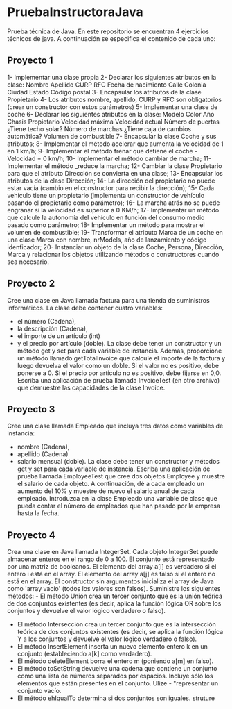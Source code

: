 # PruebaInstructoraJava
Prueba técnica de Java.
En este repositorio se encuentran 4 ejercicios técnicos de java.
A continuación se especifica el contenido de cada uno:

## Proyecto 1 
1- Implementar una clase propia 
2- Declarar los siguientes atributos en la clase:
Nombre 
Apellido 
CURP
RFC
Fecha de nacimiento 
Calle 
Colonia 
Ciudad 
Estado 
Código postal 
3- Encapsular los atributos de la clase Propietario 
4- Los atributos nombre, apellido, CURP y RFC son obligatorios (crear un constructor con estos parámetros) 
5- Implementar una clase de coche 
6- Declarar los siguientes atributos en la clase: 
Modelo 
Color 
Año  
Chasis 
Propietario 
Velocidad máxima 
Velocidad actual 
Número de puertas 
¿Tiene techo solar? 
Número de marchas 
¿Tiene caja de cambios automática? 
Volumen de combustible 
7- Encapsular la clase Coche y sus atributos; 
8- Implementar el método acelerar que aumenta la velocidad de 1 en 1 km/h; 
9- Implementar el método frenar que detiene el coche - Velocidad = 0 km/h; 
10- Implementar el método cambiar de marcha; 
11- Implementar el método _reduce la marcha; 
12- Cambiar la clase Propietario para que el atributo Dirección se convierta en una clase; 
13- Encapsular los atributos de la clase Dirección;
14- La dirección del propietario no puede estar vacía (cambio en el constructor para recibir la dirección); 
15- Cada vehículo tiene un propietario (implementa un constructor de vehículo pasando el propietario como parámetro); 
16- La marcha atrás no se puede engranar si la velocidad es superior a 0 KM/h; 17- Implementar un método que calcule la autonomía del vehículo en función del consumo medio pasado como parámetro; 
18- Implementar un método para mostrar el volumen de combustible; 
19- Transformar el atributo Marca de un coche en una clase Marca con nombre, nrModels, año de lanzamiento y código idenficador; 
20- Instanciar un objeto de la clase Coche, Persona, Dirección, Marca y relacionar los objetos utilizando métodos o constructores cuando sea necesario. 

## Proyecto 2 
Cree una clase en Java llamada factura para una tienda de suministros informáticos. La clase debe contener cuatro variables: 
- el número (Cadena), 
- la descripción (Cadena), 
- el importe de un artículo (int) 
- y el precio por artículo (doble). 
La clase debe tener un constructor y un método get y set para cada variable de instancia. Además, proporcione un método llamado getTotalInvoice que calcule el importe de la factura y luego devuelva el valor como un doble. Si el valor no es positivo, debe ponerse a 0. Si el precio por artículo no es positivo, debe fijarse en 0,0. Escriba una aplicación de prueba llamada InvoiceTest (en otro archivo) que demuestre las capacidades de la clase Invoice. 

## Proyecto 3 
Cree una clase llamada Empleado que incluya tres datos como variables de instancia: 
- nombre (Cadena), 
- apellido (Cadena) 
- salario mensual (doble).
La clase debe tener un constructor y métodos get y set para cada variable de instancia. 
Escriba una aplicación de prueba llamada EmployeeTest que cree dos objetos Employee y muestre el salario de cada objeto. A continuación, dé a cada empleado un aumento del 10% y muestre de nuevo el salario anual de cada empleado. Introduzca en la clase Empleado una variable de clase que pueda contar el número de empleados que han pasado por la empresa hasta la fecha.

## Proyecto 4 
Crea una clase en Java llamada IntegerSet. Cada objeto IntegerSet puede almacenar enteros en el rango de 0 a 100. El conjunto está representado por una matriz de booleanos. El elemento del array a[i] es verdadero si el entero i está en el array. El elemento del array a[j] es falso si el entero no está en el array. El constructor sin argumentos inicializa el array de Java como 'array vacío' (todos los valores son falsos). Suministre los siguientes métodos: - El método Unión crea un tercer conjunto que es la unión teórica de dos conjuntos existentes (es decir, aplica la función lógica OR sobre los conjuntos y devuelve el valor lógico verdadero o falso). 
- El método Intersección crea un tercer conjunto que es la intersección teórica de dos conjuntos existentes (es decir, se aplica la función lógica Y a los conjuntos y devuelve el valor lógico verdadero o falso). 
- El método InsertElement inserta un nuevo elemento entero k en un conjunto (estableciendo a[k] como verdadero). 
- El método deleteElement borra el entero m (poniendo a[m] en falso). 
- El método toSetString devuelve una cadena que contiene un conjunto como una lista de números separados por espacios. Incluye sólo los elementos que están presentes en el conjunto. Ulize - "representar un conjunto vacío. 
- El método ehIqualTo determina si dos conjuntos son iguales. struture 
